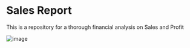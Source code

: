 # Sales Report

This is a repository for a thorough financial analysis on Sales and Profit 

![image](https://user-images.githubusercontent.com/123709536/219876379-677685a9-4701-4a3e-b908-0d199c515151.png)
